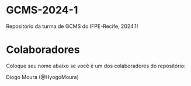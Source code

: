 # GCMS-2024-1
Repositório da turma de GCMS do IFPE-Recife, 2024.1!

# Colaboradores
Coloque seu nome abaixo se você é um dos colaboradores do repositório:

Diogo Moura (@HyogoMoura)
